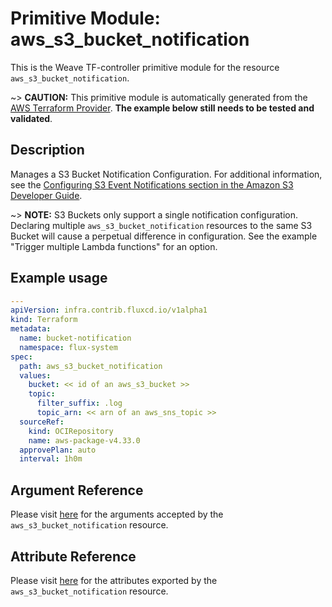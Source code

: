 
# Primitive Module: aws_s3_bucket_notification

This is the Weave TF-controller primitive module for the resource `aws_s3_bucket_notification`.

~> **CAUTION:** This primitive module is automatically generated from the [AWS Terraform Provider](https://registry.terraform.io/providers/hashicorp/aws/latest/docs/resources/s3_bucket_notification). **The example below still needs to be tested and validated**.

## Description

Manages a S3 Bucket Notification Configuration. For additional information, see the [Configuring S3 Event Notifications section in the Amazon S3 Developer Guide](https://docs.aws.amazon.com/AmazonS3/latest/dev/NotificationHowTo.html).

~> **NOTE:** S3 Buckets only support a single notification configuration. Declaring multiple `aws_s3_bucket_notification` resources to the same S3 Bucket will cause a perpetual difference in configuration. See the example "Trigger multiple Lambda functions" for an option.

## Example usage

```yaml
---
apiVersion: infra.contrib.fluxcd.io/v1alpha1
kind: Terraform
metadata:
  name: bucket-notification
  namespace: flux-system
spec:
  path: aws_s3_bucket_notification
  values:
    bucket: << id of an aws_s3_bucket >>
    topic:
      filter_suffix: .log
      topic_arn: << arn of an aws_sns_topic >>
  sourceRef:
    kind: OCIRepository
    name: aws-package-v4.33.0
  approvePlan: auto
  interval: 1h0m
```

## Argument Reference

Please visit [here](https://registry.terraform.io/providers/hashicorp/aws/latest/docs/resources/s3_bucket_notification#argument-reference) for the arguments accepted by the `aws_s3_bucket_notification` resource.

## Attribute Reference

Please visit [here](https://registry.terraform.io/providers/hashicorp/aws/latest/docs/resources/s3_bucket_notification#attributes-reference) for the attributes exported by the `aws_s3_bucket_notification` resource.
